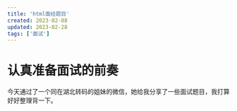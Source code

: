 ```yaml
---
title: 'html面经题目'
created: 2023-02-08
updated: 2023-02-28
tags: ['面试']
---
```

<h1>认真准备面试的前奏</h1>
今天通过了一个同在湖北转码的姐妹的微信，她给我分享了一些面试题目，我打算好好整理背一下。
